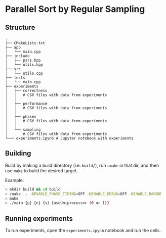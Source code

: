 # Parallel Sort by Regular Sampling

## Structure
``` text
.
├── CMakeLists.txt
├── app
│   └── main.cpp
├── include
│   ├── psrs.hpp
│   └── utils.hpp
├── src
│   └── utils.cpp
├── tests
│   └── main.cpp
├── experiments
│   ├── correctness
│   │   # CSV files with data from experiments
│   │
│   ├── performance
│   │   # CSV files with data from experiments
│   │  
│   ├── phases
│   │   # CSV files with data from experiments
│   │
│   └── sampling
│       # CSV files with data from experiments
└─── experiments.ipynb # Jupyter notebook with experiments
```

## Building

Build by making a build directory (i.e. `build/`), run `cmake` in that dir, and then use `make` to build the desired target.

Example:

``` bash
> mkdir build && cd build
> cmake .. -DENABLE_PHASE_TIMING=OFF -DENABLE_DEBUG=OFF -DENABLE_RANDOM_SAMPLING=OFF -DENABLE_NORMAL=OFF -DENABLE_UNIFORM=OFF
> make
> ./main {p} {n} {s} {useUniprocessor (0 or 1)}
```

## Running experiments

To run experiments, open the `experiments.ipynb` notebook and run the cells.